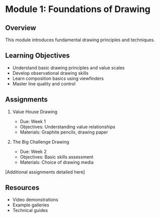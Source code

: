# Module 1: Foundations of Drawing

## Overview
This module introduces fundamental drawing principles and techniques.

## Learning Objectives
- Understand basic drawing principles and value scales
- Develop observational drawing skills
- Learn composition basics using viewfinders
- Master line quality and control

## Assignments
1. Value House Drawing
   - Due: Week 1
   - Objectives: Understanding value relationships
   - Materials: Graphite pencils, drawing paper

2. The Big Challenge Drawing
   - Due: Week 2
   - Objectives: Basic skills assessment
   - Materials: Choice of drawing media

[Additional assignments detailed here]

## Resources
- Video demonstrations
- Example galleries
- Technical guides